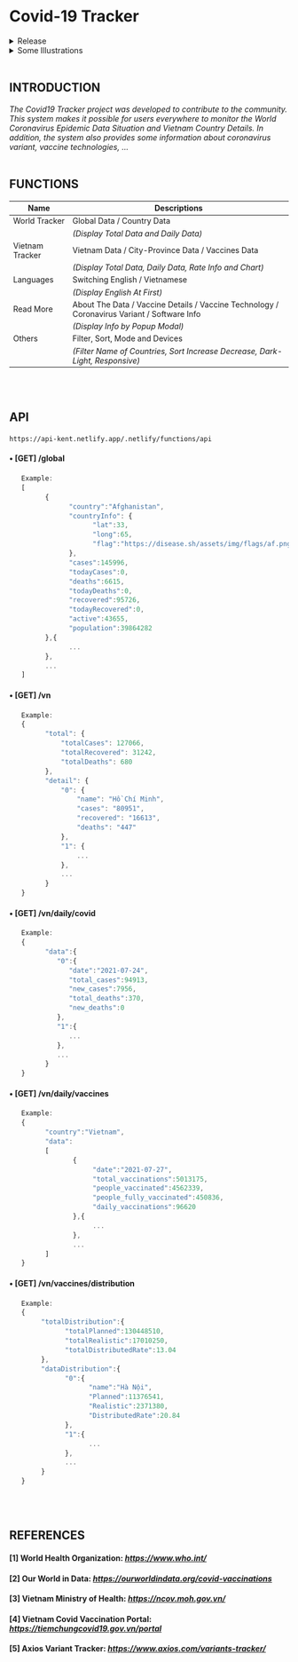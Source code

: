 # Covid-19 Tracker
<details>
   <summary>Release</summary>
   •  https://covid19-kent.netlify.app/
</details>

<details>
   <summary>Some Illustrations</summary>
   <p align="center"><h1 align="left">WORLD TRACKER</h1><img alt="WorldTracker" src="https://raw.githubusercontent.com/ToVinhKhang/Covid19-Tracker/main/img/Pic0.png" width="100%"></p>
   <p align="center"><h1 align="left">VIETNAM TRACKER</h1><img alt="VietnamTracker" src="https://raw.githubusercontent.com/ToVinhKhang/Covid19-Tracker/main/img/Pic1.png" width="100%"></p>
   <p align="center"><h1 align="left">WORLD TRACKER</h1><img alt="VietnamTracker" src="https://raw.githubusercontent.com/ToVinhKhang/Covid19-Tracker/main/img/Pic2.png" width="100%"></p>
   <p align="center"><h1 align="left">CORONAVIRUS VARIANT</h1><img alt="Variant" src="https://raw.githubusercontent.com/ToVinhKhang/Covid19-Tracker/main/img/Variant_EN_lang.png" width="100%"></p>
</details>
<br>

## INTRODUCTION
_The Covid19 Tracker project was developed to contribute to the community. This system makes it possible for users everywhere to monitor the World Coronavirus Epidemic Data Situation and Vietnam Country Details. In addition, the system also provides some information about coronavirus variant, vaccine technologies, ..._
<br>
<br>

## FUNCTIONS
| Name | Descriptions |
|-|-|
| World Tracker | Global Data / Country Data |
| | _(Display Total Data and Daily Data)_ |
| Vietnam Tracker | Vietnam Data / City-Province Data / Vaccines Data |
| | _(Display Total Data, Daily Data, Rate Info and Chart)_ |
| Languages | Switching English / Vietnamese |
| | _(Display English At First)_ |
| Read More | About The Data / Vaccine Details / Vaccine Technology / Coronavirus Variant / Software Info |
| | _(Display Info by Popup Modal)_ |
| Others | Filter, Sort, Mode and Devices |
| | _(Filter Name of Countries, Sort Increase Decrease, Dark-Light, Responsive)_ |
<br>
<br>

## API
```
https://api-kent.netlify.app/.netlify/functions/api
```

#### • [GET] /global

```javascript
   Example:
   [
         {
               "country":"Afghanistan",
               "countryInfo": {
                     "lat":33,
                     "long":65,
                     "flag":"https://disease.sh/assets/img/flags/af.png"
               },
               "cases":145996,
               "todayCases":0,
               "deaths":6615,
               "todayDeaths":0,
               "recovered":95726,
               "todayRecovered":0,
               "active":43655,
               "population":39864282
         },{
               ...
         },
         ...
   ]
```

#### • [GET] /vn
```javascript
   Example:
   {
         "total": {
             "totalCases": 127066,
             "totalRecovered": 31242,
             "totalDeaths": 680
         },
         "detail": {
             "0": {
                 "name": "Hồ Chí Minh",
                 "cases": "80951",
                 "recovered": "16613",
                 "deaths": "447"
             },
             "1": {
                 ...
             },
             ...
         }
   }
```

#### • [GET] /vn/daily/covid
```javascript
   Example:
   {
         "data":{
            "0":{
               "date":"2021-07-24",
               "total_cases":94913,
               "new_cases":7956,
               "total_deaths":370,
               "new_deaths":0
            },
            "1":{
               ...
            },
            ...
         }
   }
```

#### • [GET] /vn/daily/vaccines
```javascript
   Example:
   {
         "country":"Vietnam",
         "data":
         [
                {
                     "date":"2021-07-27",
                     "total_vaccinations":5013175,
                     "people_vaccinated":4562339,
                     "people_fully_vaccinated":450836,
                     "daily_vaccinations":96620
                },{     
                     ...
                },
                ...
         ]
   }
```

#### • [GET] /vn/vaccines/distribution
```javascript
   Example:
   {
        "totalDistribution":{
              "totalPlanned":130448510,
              "totalRealistic":17010250,
              "totalDistributedRate":13.04
        },
        "dataDistribution":{
              "0":{
                    "name":"Hà Nội",
                    "Planned":11376541,
                    "Realistic":2371380,
                    "DistributedRate":20.84
              },
              "1":{
                    ...
              },
              ...
        }
   }
```

<br>
<br>



## REFERENCES
#### [1] World Health Organization: _https://www.who.int/_
#### [2] Our World in Data: _https://ourworldindata.org/covid-vaccinations_
#### [3] Vietnam Ministry of Health: _https://ncov.moh.gov.vn/_
#### [4] Vietnam Covid Vaccination Portal: _https://tiemchungcovid19.gov.vn/portal_
#### [5] Axios Variant Tracker: _https://www.axios.com/variants-tracker/_
<br>
<br>

